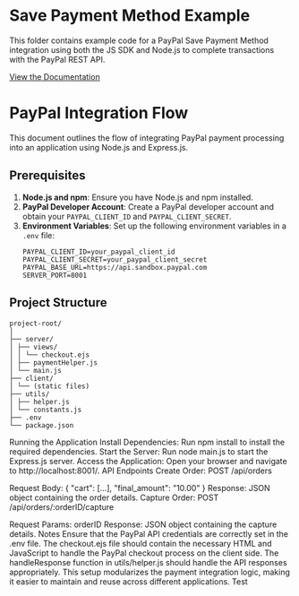 # Save Payment Method Example

This folder contains example code for a PayPal Save Payment Method integration using both the JS SDK and Node.js to complete transactions with the PayPal REST API.

[View the Documentation](https://developer.paypal.com/docs/checkout/save-payment-methods/during-purchase/js-sdk/paypal/)



# PayPal Integration Flow

This document outlines the flow of integrating PayPal payment processing into an application using Node.js and Express.js.

## Prerequisites

1. **Node.js and npm**: Ensure you have Node.js and npm installed.
2. **PayPal Developer Account**: Create a PayPal developer account and obtain your `PAYPAL_CLIENT_ID` and `PAYPAL_CLIENT_SECRET`.
3. **Environment Variables**: Set up the following environment variables in a `.env` file:
    ```plaintext
    PAYPAL_CLIENT_ID=your_paypal_client_id
    PAYPAL_CLIENT_SECRET=your_paypal_client_secret
    PAYPAL_BASE_URL=https://api.sandbox.paypal.com
    SERVER_PORT=8001
    ```

## Project Structure
```
project-root/
│
├── server/
│ ├── views/
│ │ └── checkout.ejs
│ ├── paymentHelper.js
│ └── main.js
├── client/
│ └── (static files)
├── utils/
│ ├── helper.js
│ └── constants.js
├── .env
└── package.json
```


Running the Application
Install Dependencies: Run npm install to install the required dependencies.
Start the Server: Run node main.js to start the Express.js server.
Access the Application: Open your browser and navigate to http://localhost:8001/.
API Endpoints
Create Order: POST /api/orders

Request Body: { "cart": [...], "final_amount": "10.00" }
Response: JSON object containing the order details.
Capture Order: POST /api/orders/:orderID/capture

Request Params: orderID
Response: JSON object containing the capture details.
Notes
Ensure that the PayPal API credentials are correctly set in the .env file.
The checkout.ejs file should contain the necessary HTML and JavaScript to handle the PayPal checkout process on the client side.
The handleResponse function in utils/helper.js should handle the API responses appropriately.
This setup modularizes the payment integration logic, making it easier to maintain and reuse across different applications.
Test